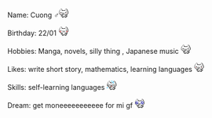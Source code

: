 <p>
  
<p> Name: Cuong ♂<img src="nuko/nukoShy3.gif" class="bio-icon"> <br>
<p> Birthday: 22/01 <img src="nuko/nukoShy4.gif" class="bio-icon"> <br>
<p> Hobbies: Manga, novels, silly thing , Japanese music <img src="nuko/nukoThumbsUp2.gif" class="bio-icon"> <br>
<p> Likes:  write short story, mathematics, learning languages <img src="nuko/nukoGoodJob.gif" class="bio-icon"> <br>
<p> Skills: self-learning languages <img src="nuko/nukoPanic.gif" class="bio-icon"><br>
<p> Dream: get moneeeeeeeeeee for mi gf <img src="nuko/nukoPleading.gif" class="bio-icon"> </p>
